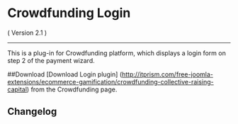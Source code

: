 Crowdfunding Login
==========================
( Version 2.1 )
- - -

This is a plug-in for Crowdfunding platform, which displays a login form on step 2 of the payment wizard.

##Download
[Download Login plugin] (http://itprism.com/free-joomla-extensions/ecommerce-gamification/crowdfunding-collective-raising-capital) from the Crowdfunding page.

Changelog
---------

